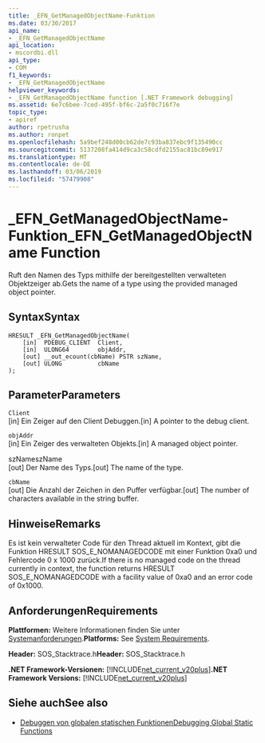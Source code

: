 ```yaml
---
title: _EFN_GetManagedObjectName-Funktion
ms.date: 03/30/2017
api_name:
- _EFN_GetManagedObjectName
api_location:
- mscordbi.dll
api_type:
- COM
f1_keywords:
- _EFN_GetManagedObjectName
helpviewer_keywords:
- _EFN_GetManagedObjectName function [.NET Framework debugging]
ms.assetid: 6e7c6bee-7ced-495f-bf6c-2a5f0c716f7e
topic_type:
- apiref
author: rpetrusha
ms.author: ronpet
ms.openlocfilehash: 5a9bef248d00cb62de7c93ba837ebc9f135490cc
ms.sourcegitcommit: 5137208fa414d9ca3c58cdfd2155ac81bc89e917
ms.translationtype: MT
ms.contentlocale: de-DE
ms.lasthandoff: 03/06/2019
ms.locfileid: "57479908"
---
```

# <a name="efngetmanagedobjectname-function"></a><span data-ttu-id="4897c-102">_EFN_GetManagedObjectName-Funktion</span><span class="sxs-lookup"><span data-stu-id="4897c-102">_EFN_GetManagedObjectName Function</span></span>
<span data-ttu-id="4897c-103">Ruft den Namen des Typs mithilfe der bereitgestellten verwalteten Objektzeiger ab.</span><span class="sxs-lookup"><span data-stu-id="4897c-103">Gets the name of a type using the provided managed object pointer.</span></span>  
  
## <a name="syntax"></a><span data-ttu-id="4897c-104">Syntax</span><span class="sxs-lookup"><span data-stu-id="4897c-104">Syntax</span></span>  
  
```  
HRESULT _EFN_GetManagedObjectName(  
    [in]  PDEBUG_CLIENT  Client,  
    [in]  ULONG64        objAddr,  
    [out] __out_ecount(cbName) PSTR szName,  
    [out] ULONG          cbName  
);  
```  
  
## <a name="parameters"></a><span data-ttu-id="4897c-105">Parameter</span><span class="sxs-lookup"><span data-stu-id="4897c-105">Parameters</span></span>  
 `Client`  
 <span data-ttu-id="4897c-106">[in] Ein Zeiger auf den Client Debuggen.</span><span class="sxs-lookup"><span data-stu-id="4897c-106">[in] A pointer to the debug client.</span></span>  
  
 `objAddr`  
 <span data-ttu-id="4897c-107">[in] Ein Zeiger des verwalteten Objekts.</span><span class="sxs-lookup"><span data-stu-id="4897c-107">[in] A managed object pointer.</span></span>  
  
 <span data-ttu-id="4897c-108">szName</span><span class="sxs-lookup"><span data-stu-id="4897c-108">szName</span></span>  
 <span data-ttu-id="4897c-109">[out] Der Name des Typs.</span><span class="sxs-lookup"><span data-stu-id="4897c-109">[out] The name of the type.</span></span>  
  
 `cbName`  
 <span data-ttu-id="4897c-110">[out] Die Anzahl der Zeichen in den Puffer verfügbar.</span><span class="sxs-lookup"><span data-stu-id="4897c-110">[out] The number of characters available in the string buffer.</span></span>  
  
## <a name="remarks"></a><span data-ttu-id="4897c-111">Hinweise</span><span class="sxs-lookup"><span data-stu-id="4897c-111">Remarks</span></span>  
 <span data-ttu-id="4897c-112">Es ist kein verwalteter Code für den Thread aktuell im Kontext, gibt die Funktion HRESULT SOS_E_NOMANAGEDCODE mit einer Funktion 0xa0 und Fehlercode 0 x 1000 zurück.</span><span class="sxs-lookup"><span data-stu-id="4897c-112">If there is no managed code on the thread currently in context, the function returns HRESULT SOS_E_NOMANAGEDCODE with a facility value of 0xa0 and an error code of 0x1000.</span></span>  
  
## <a name="requirements"></a><span data-ttu-id="4897c-113">Anforderungen</span><span class="sxs-lookup"><span data-stu-id="4897c-113">Requirements</span></span>  
 <span data-ttu-id="4897c-114">**Plattformen:** Weitere Informationen finden Sie unter [Systemanforderungen](../../../../docs/framework/get-started/system-requirements.md).</span><span class="sxs-lookup"><span data-stu-id="4897c-114">**Platforms:** See [System Requirements](../../../../docs/framework/get-started/system-requirements.md).</span></span>  
  
 <span data-ttu-id="4897c-115">**Header:** SOS_Stacktrace.h</span><span class="sxs-lookup"><span data-stu-id="4897c-115">**Header:** SOS_Stacktrace.h</span></span>  
  
 <span data-ttu-id="4897c-116">**.NET Framework-Versionen:** [!INCLUDE[net_current_v20plus](../../../../includes/net-current-v20plus-md.md)]</span><span class="sxs-lookup"><span data-stu-id="4897c-116">**.NET Framework Versions:** [!INCLUDE[net_current_v20plus](../../../../includes/net-current-v20plus-md.md)]</span></span>  
  
## <a name="see-also"></a><span data-ttu-id="4897c-117">Siehe auch</span><span class="sxs-lookup"><span data-stu-id="4897c-117">See also</span></span>
- [<span data-ttu-id="4897c-118">Debuggen von globalen statischen Funktionen</span><span class="sxs-lookup"><span data-stu-id="4897c-118">Debugging Global Static Functions</span></span>](../../../../docs/framework/unmanaged-api/debugging/debugging-global-static-functions.md)
